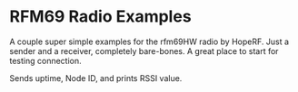 # RFM69 Radio Examples
A couple super simple examples for the rfm69HW radio by HopeRF. Just a sender and a receiver, completely bare-bones. A great place to start for testing connection. 

Sends uptime, Node ID, and prints RSSI value. 